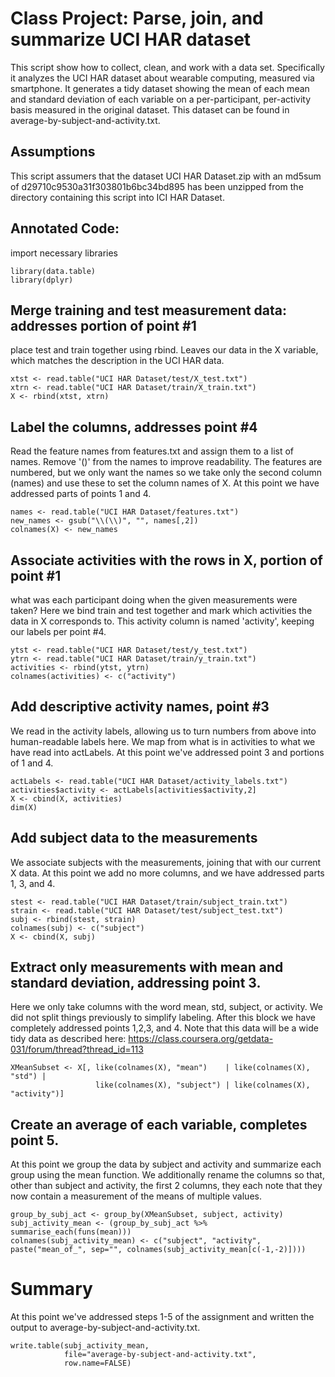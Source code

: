 # Class Project: Parse, join, and summarize UCI HAR dataset
 This script show how to collect, clean, and work with a data set. Specifically it
 analyzes the UCI HAR dataset about wearable computing, measured via smartphone.
 It generates a tidy dataset showing the mean of each mean and standard deviation
 of each variable on a per-participant, per-activity basis measured in the 
 original dataset. This dataset can be found in average-by-subject-and-activity.txt.

## Assumptions
 This script assumers that the dataset UCI HAR Dataset.zip
 with an md5sum of d29710c9530a31f303801b6bc34bd895 has been unzipped
 from the directory containing this script into ICI HAR Dataset. 

## Annotated Code:
import necessary libraries
```
library(data.table)
library(dplyr)
```

## Merge training and test measurement data: addresses portion of point #1
 place test and train together using rbind. Leaves our data in
 the X variable, which matches the description in the UCI HAR data. 
```
xtst <- read.table("UCI HAR Dataset/test/X_test.txt")
xtrn <- read.table("UCI HAR Dataset/train/X_train.txt")
X <- rbind(xtst, xtrn)

```
## Label the columns, addresses point #4
 Read the feature names from features.txt and assign them to
 a list of names. Remove '()' from the names to improve readability.
 The features are numbered, but we only want the names so we take only
 the second column (names) and use these to set the column names of X.
 At this point we have addressed parts of points 1 and 4. 
```
names <- read.table("UCI HAR Dataset/features.txt")
new_names <- gsub("\\(\\)", "", names[,2])
colnames(X) <- new_names

```
## Associate activities with the rows in X,  portion of point #1
 what was each participant
 doing when the given measurements were taken?
 Here we bind train and test together and mark which activities
 the data in X corresponds to. This activity column is named 'activity',
 keeping our labels per point #4.
```
ytst <- read.table("UCI HAR Dataset/test/y_test.txt")
ytrn <- read.table("UCI HAR Dataset/train/y_train.txt")
activities <- rbind(ytst, ytrn)
colnames(activities) <- c("activity")

```
## Add descriptive activity names, point #3
 We read in the activity labels, allowing us to turn numbers from above
 into human-readable labels here. We map from what is in activities
 to what we have read into actLabels. At this point we've addressed point 3
 and portions of 1 and 4.
```
actLabels <- read.table("UCI HAR Dataset/activity_labels.txt")
activities$activity <- actLabels[activities$activity,2]
X <- cbind(X, activities)
dim(X)

```
## Add subject data to the measurements
 We associate subjects with the measurements, joining that with our current
 X data. At this point we add no more columns, and we have addressed parts
 1, 3, and 4. 
```
stest <- read.table("UCI HAR Dataset/train/subject_train.txt")
strain <- read.table("UCI HAR Dataset/test/subject_test.txt")
subj <- rbind(stest, strain)
colnames(subj) <- c("subject")
X <- cbind(X, subj)

```
## Extract only measurements with mean and standard deviation, addressing point 3.
 Here we only take columns with the word mean, std, subject, or activity. We did
 not split things previously to simplify labeling. After this block we have
 completely addressed points 1,2,3, and 4. Note that this data will be a wide tidy 
 data as described here: 
 https://class.coursera.org/getdata-031/forum/thread?thread_id=113
```
XMeanSubset <- X[, like(colnames(X), "mean")    | like(colnames(X), "std") | 
                   like(colnames(X), "subject") | like(colnames(X), "activity")]

```
## Create an average of each variable, completes point 5. 
 At this point we group the data by subject and activity and summarize each
 group using the mean function. We additionally rename the columns so that,
 other than subject and activity, the first 2 columns, they each note that they
 now contain a measurement of the means of multiple values. 
```
group_by_subj_act <- group_by(XMeanSubset, subject, activity)
subj_activity_mean <- (group_by_subj_act %>% summarise_each(funs(mean)))
colnames(subj_activity_mean) <- c("subject", "activity", paste("mean_of_", sep="", colnames(subj_activity_mean[c(-1,-2)])))

```
# Summary
 At this point we've addressed steps 1-5 of the assignment and written the
 output to average-by-subject-and-activity.txt.
```
write.table(subj_activity_mean, 
            file="average-by-subject-and-activity.txt", 
            row.name=FALSE)
```
